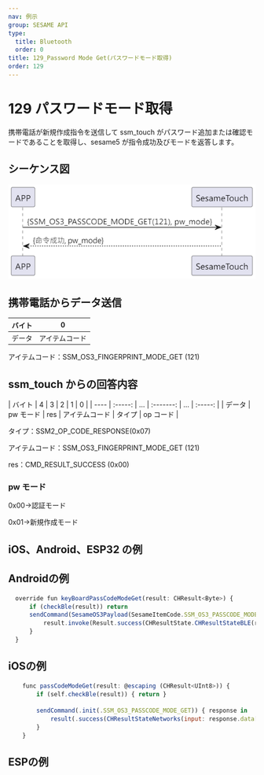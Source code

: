 ```yaml
---
nav: 例示
group: SESAME API
type:
  title: Bluetooth
  order: 0
title: 129_Password Mode Get(パスワードモード取得)
order: 129
---
```


# 129 パスワードモード取得

携帯電話が新規作成指令を送信して ssm_touch がパスワード追加または確認モードであることを取得し、sesame5 が指令成功及びモードを返答します。

## シーケンス図

<p align="left" >
  <img src="./src/pw_mode_get/pw_mode_get.png" alt="" title="">
</p>

## 携帯電話からデータ送信

| バイト |       0        |
| ------ | :------------: |
| データ | アイテムコード |

アイテムコード：SSM_OS3_FINGERPRINT_MODE_GET (121)

## ssm_touch からの回答内容

| バイト | 4 | 3 | 2 | 1 | 0 |
| ---- | :-----: | ... | :-------: | ... | :-----: |
| データ | pw モード | res | アイテムコード | タイプ | op コード |

タイプ：SSM2_OP_CODE_RESPONSE(0x07)

アイテムコード：SSM_OS3_FINGERPRINT_MODE_GET (121)

res：CMD_RESULT_SUCCESS (0x00)

### pw モード

0x00->認証モード

0x01->新規作成モード

## iOS、Android、ESP32 の例
 ## Androidの例

```jsx | pure
  override fun keyBoardPassCodeModeGet(result: CHResult<Byte>) {
      if (checkBle(result)) return
      sendCommand(SesameOS3Payload(SesameItemCode.SSM_OS3_PASSCODE_MODE_GET.value, byteArrayOf())) { res ->
          result.invoke(Result.success(CHResultState.CHResultStateBLE(res.payload[0])))
      }
  }
```

## iOSの例

```jsx | pure
    func passCodeModeGet(result: @escaping (CHResult<UInt8>)) {
        if (self.checkBle(result)) { return }

        sendCommand(.init(.SSM_OS3_PASSCODE_MODE_GET)) { response in
            result(.success(CHResultStateNetworks(input: response.data[0])))
        }
    }
```

## ESPの例

```jsx | pure

``` 
